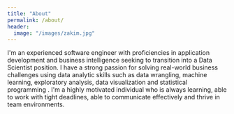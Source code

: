 ```yaml
---
title: "About"
permalink: /about/
header:
  image: "/images/zakim.jpg"
---
```


I'm an experienced software engineer with proficiencies in application development and business intelligence seeking to  transition into a Data Scientist position. I have a strong passion for solving real-world business challenges using data analytic skills such as data wrangling, machine learning, exploratory analysis, data  visualization and statistical programming . I'm a highly motivated individual who is always learning, able to work with tight deadlines, able to communicate effectively and thrive in team environments. 
